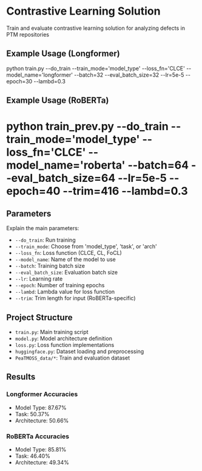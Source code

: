 # Contrastive Learning Solution

Train and evaluate contrastive learning solution for analyzing defects in PTM repositories

## Example Usage (Longformer)

python train.py --do_train --train_mode='model_type' --loss_fn='CLCE' --model_name='longformer' --batch=32 --eval_batch_size=32 --lr=5e-5 --epoch=30 --lambd=0.3

## Example Usage (RoBERTa)
# python train_prev.py --do_train --train_mode='model_type' --loss_fn='CLCE' --model_name='roberta' --batch=64 --eval_batch_size=64 --lr=5e-5 --epoch=40 --trim=416 --lambd=0.3


## Parameters

Explain the main parameters:

- `--do_train`: Run training
- `--train_mode`: Choose from 'model_type', 'task', or 'arch'
- `--loss_fn`: Loss function (CLCE, CL, FoCL)
- `--model_name`: Name of the model to use
- `--batch`: Training batch size
- `--eval_batch_size`: Evaluation batch size
- `--lr`: Learning rate
- `--epoch`: Number of training epochs
- `--lambd`: Lambda value for loss function
- `--trim`: Trim length for input (RoBERTa-specific)

## Project Structure

- `train.py`: Main training script
- `model.py`: Model architecture definition
- `loss.py`: Loss function implementations
- `huggingface.py`: Dataset loading and preprocessing
- `PeaTMOSS_data/*`: Train and evaluation dataset

## Results

### Longformer Accuracies
- Model Type: 87.67%
- Task: 50.37%
- Architecture: 50.66%

### RoBERTa Accuracies
- Model Type: 85.81%
- Task: 46.40%
- Architecture: 49.34%
